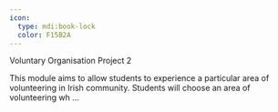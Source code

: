 ```yaml
---
icon:
  type: mdi:book-lock
  color: F15B2A
---
```

Voluntary Organisation Project 2

This module aims to allow students to experience a particular area of volunteering in Irish community. Students will choose an area of volunteering wh ... 
